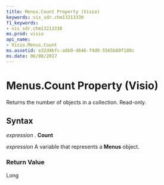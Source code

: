 ```yaml
---
title: Menus.Count Property (Visio)
keywords: vis_sdr.chm13213330
f1_keywords:
- vis_sdr.chm13213330
ms.prod: visio
api_name:
- Visio.Menus.Count
ms.assetid: e32d4bfc-a8b9-d646-f4d8-5565b60f180c
ms.date: 06/08/2017
---
```



# Menus.Count Property (Visio)

Returns the number of objects in a collection. Read-only.


## Syntax

 _expression_ . **Count**

 _expression_ A variable that represents a **Menus** object.


### Return Value

Long


